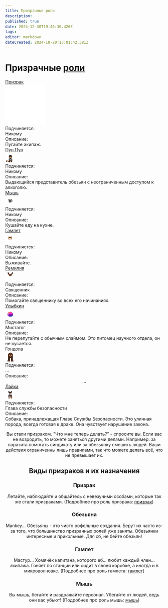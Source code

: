 ```yaml
---
title: Призрачные роли
description: 
published: true
date: 2024-12-30T19:46:30.426Z
tags: 
editor: markdown
dateCreated: 2024-10-20T13:01:42.381Z
---
```




# Призрачные [роли](/roles)
<div class="rolescontainer">
  <div class="role">
    <div class="rolename"><a href="/roles/ghost" class="custom-link">Призрак</a></div>
    <div class="roleimg"><img src="/roles/ghost.png"></div>
    <div class="roleheadlabel">Подчиняется:</div>
    <div class="rolehead">Никому</div>
    <div class="roledesclabel">Описание:</div>  
    <div class="roledesc">Пугайте экипаж.</div>  
  </div>

  <div class="role">
    <div class="rolename"><a href="/roles/punpun" class="custom-link">Пун Пун</a></div>
    <div class="roleimg"><img src="/roles/pun_pun1.png"></div>
    <div class="roleheadlabel">Подчиняется:</div>
    <div class="rolehead">Никому</div>
    <div class="roledesclabel">Описание:</div>  
    <div class="roledesc">Выдающийся представитель обезьян с неограниченным доступом к алкоголю.</div>  
  </div>

  <div class="role">
    <div class="rolename"><a href="/roles/ghost" class="custom-link">Мышь</a></div>
    <div class="roleimg"><img src="/roles/ratge-asss1.gif"></div>
    <div class="roleheadlabel">Подчиняется:</div>
    <div class="rolehead">Никому</div>
    <div class="roledesclabel">Описание:</div>  
    <div class="roledesc">Кушайте еду на кухне. </div> 
  </div>

  <div class="role">
    <div class="rolename"><a href="/roles/hamlet" class="custom-link">Гамлет</a></div>
    <div class="roleimg"><img src="/roles/hamlet.gif"></div>
    <div class="roleheadlabel">Подчиняется:</div>
    <div class="rolehead">Никому</div>
    <div class="roledesclabel">Описание:</div>  
    <div class="roledesc">Выживайте.</div>  
  </div>

  <div class="role">
    <div class="rolename"><a href="/roles/remilia" class="custom-link">Ремилия</a></div>
    <div class="roleimg"><img src="/roles/remilia.gif"></div>
    <div class="roleheadlabel">Подчиняется:</div>
    <div class="rolehead">Священник</div>
    <div class="roledesclabel">Описание:</div>  
    <div class="roledesc">Помогайте священнику во всех его начинаниях.</div>  
  </div>

  <div class="role">
    <div class="rolename"><a href="/roles/baby-slime" class="custom-link">Улыбкин</a></div>
    <div class="roleimg"><img src="/roles/baby-slime.gif"></div>
    <div class="roleheadlabel">Подчиняется:</div>
    <div class="rolehead">Мистагог</div>
    <div class="roledesclabel">Описание:</div>  
    <div class="roledesc">Не перепутайте с обычным слаймом. Это питомец научного отдела, он не кусается.</div>  
  </div>

  <div class="role">
    <div class="rolename"><a href="/roles/gondola" class="custom-link">Гондола</a></div>
    <div class="roleimg"><img src="/roles/gondola.png"></div>
    <div class="roleheadlabel">Подчиняется:</div>
    <div class="rolehead">...</div>
    <div class="roledesclabel">Описание:</div>  
    <div class="roledesc"><center>...</center></div>  
  </div>

  <div class="role">
    <div class="rolename"><a href="/roles/laika" class="custom-link">Лайка</a></div>
    <div class="roleimg"><img src="/roles/secdog.gif"></div>
    <div class="roleheadlabel">Подчиняется:</div>
    <div class="rolehead">Глава службы безопасности</div>
    <div class="roledesclabel">Описание:</div>  
    <div class="roledesc">Собака, принадлежащая Главе Службы Безопасности. Это уличная порода, всегда готовая к драке. Она чувствует нарушение закона.</div>  
  </div>


<center>
  <div class="textcontainer">
    <p>Вы стали призраком. "Что мне теперь делать?" - спросите вы. Если вас не возродить, то можете заняться другими делами. Например: за паразита помогать синдикату или за обезьянку смешить людей. Ваши действия ограниченны лишь правилами, так что можете делать всё, что не превышает их.</p>
    <h2>Виды призраков и их назначения</h2>
    <h3>Призрак</h3>
    <p>Летайте, наблюдайте и общайтесь с невезучими особами, которые так же стали призраками. (Подробнее про роль призрака: <a href="/roles/ghost">призрак</a>)</p>
    <h3>Обезьяна</h3>
    <p>Mankey... Обезьяны - это чисто рофельные создания. Берут их часто из-за того, что большинство призрачных ролей уже заняты. Обезьянки интересные и прикольные. Для сб, не бейте обезьян!</p>
    <h3>Гамлет</h3>
    <p>Мастур... Хомячёк капитана, которого еб... любит каждый член... экипажа. Гоняет по станции или сидит в своей коробке, а иногда и в микроволновке. (Подробнее про роль гамлета: <a href="/roles/hamlet">гамлет</a>)</p>
    <h3>Мышь</h3>
    <p>Вы мышь, бегайте и раздражайте персонал. Убегайте от людей, ведь они вас убьют! (Подробнее про роль мышь: <a href="/roles/mouse">мышь</a>)</p>
  </div>
</center>